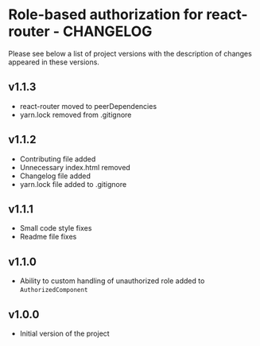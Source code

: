 # Role-based authorization for react-router - CHANGELOG

Please see below a list of project versions with the description of changes appeared in these versions.

## v1.1.3

* react-router moved to peerDependencies
* yarn.lock removed from .gitignore

## v1.1.2

* Contributing file added
* Unnecessary index.html removed
* Changelog file added
* yarn.lock file added to .gitignore

## v1.1.1

* Small code style fixes
* Readme file fixes

## v1.1.0

* Ability to custom handling of unauthorized role added to `AuthorizedComponent`

## v1.0.0

* Initial version of the project
